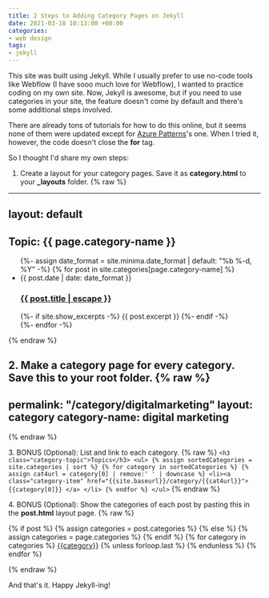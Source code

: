 ```yaml
---
title: 2 Steps to Adding Category Pages on Jekyll
date: 2021-03-18 10:13:00 +08:00
categories:
- web design
tags:
- jekyll
---
```


This site was built using Jekyll. While I usually prefer to use no-code tools like Webflow (I have sooo much love for Webflow), I wanted to practice coding on my own site. Now, Jekyll is awesome, but if you need to use categories in your site, the feature doesn't come by default and there's some additional steps involved.

There are already tons of tutorials for how to do this online, but it seems none of them were updated except for [Azure Patterns](https://www.azurepatterns.com/2020/03/11/jekyll-categories)'s one. When I tried it, however, the code doesn't close the **for** tag.

So I thought I'd share my own steps:

1. Create a layout for your category pages. Save it as **category.html** to your **_layouts** folder.
{% raw %}
---
layout: default
---

<div class="categories">
    <h2 class="category-title">
      Topic: {{ page.category-name }}
    </h2>
    <div class="posts">
    <ul class="post-list">
      {%- assign date_format = site.minima.date_format | default: "%b %-d, %Y" -%}
         {% for post in site.categories[page.category-name] %}
      <li>
        <span class="post-meta">{{ post.date | date: date_format }}</span>
        <h3>
          <a class="post-link" href="{{ post.url | relative_url }}">
            {{ post.title | escape }}
          </a>
        </h3>
        {%- if site.show_excerpts -%}
          {{ post.excerpt }}
        {%- endif -%}
      </li>
      {%- endfor -%}
    </ul>
    </div>
</div>
{% endraw %}

2\. Make a category page for every category. Save this to your root folder.
{% raw %}
---
permalink: "/category/digitalmarketing"
layout: category
category-name: digital marketing
---


{% endraw %}

3\. BONUS (Optional): List and link to each category.
{% raw %}
`<h3 class="category-topic">Topics</h3> <ul> {% assign sortedCategories = site.categories | sort %} {% for category in sortedCategories %} {% assign cat4url = category[0] | remove:' ' | downcase %} <li><a class="category-item" href="{{site.baseurl}}/category/{{cat4url}}"> {{category[0]}} </a> </li> {% endfor %} </ul>`
{% endraw %}

4\. BONUS (Optional): Show the categories of each post by pasting this in the **post.html** layout page.
{% raw %}
       <div class="post-categories">
  {% if post %}
    {% assign categories = post.categories %}
  {% else %}
    {% assign categories = page.categories %}
  {% endif %}
  {% for category in categories %}
  <a href="{{site.baseurl}}/category/{{category|remove:' '}}">{{category}}</a>
  {% unless forloop.last %}&nbsp;{% endunless %}
  {% endfor %}
</div>
{% endraw %}

And that's it. Happy Jekyll-ing!